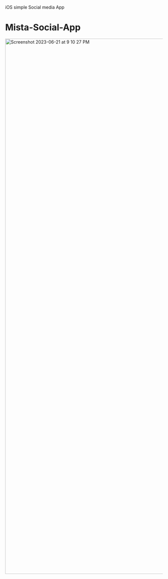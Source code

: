 iOS simple Social media App 
# Mista-Social-App

<img width="1710" alt="Screenshot 2023-06-21 at 9 10 27 PM" src="https://github.com/AvishkaRavishan/Mista-Social-App/assets/101692241/633f2c72-0702-4660-9c4c-72a0a9fd64ce">

